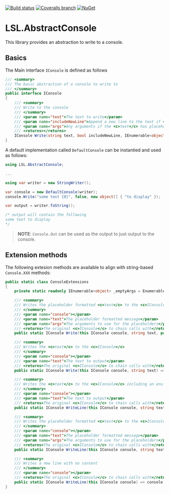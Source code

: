 [![Build status](https://img.shields.io/appveyor/ci/alunacjones/lsl-iconsole.svg)](https://ci.appveyor.com/project/alunacjones/lsl-iconsole)
[![Coveralls branch](https://img.shields.io/coverallsCoverage/github/alunacjones/LSL.IConsole)](https://coveralls.io/github/alunacjones/LSL.LSL.IConsole)
[![NuGet](https://img.shields.io/nuget/v/LSL.AbstractConsole.svg)](https://www.nuget.org/packages/LSL.AbstractConsole/)

# LSL.AbstractConsole

This library provides an abstraction to write to a console.

## Basics 

The Main interface `IConsole` is defined as follows

```csharp
/// <summary>
/// The basic abstraction of a console to write to
/// </summary>
public interface IConsole
{
    /// <summary>
    /// Write to the console
    /// </summary>
    /// <param name="text">The text to write</param>
    /// <param name="includeNewLine">Append a new line to the text if <c>true</c></param>
    /// <param name="args">Any arguments if the <c>text</c> has placeholders in it</param>
    /// <returns></returns>
    IConsole Write(string text, bool includeNewLine, IEnumerable<object> args);
}
```

A default implementation called `DefaultConsole` can be instantied and used as follows:

```csharp
using LSL.AbstractConsole;

...

using var writer = new StringWriter();

var console = new DefaultConsole(writer);
console.Write("some text {0}", false, new object[] { "to display" });

var output = writer.ToString();

/* output will contain the following
some text to display
*/
```

> **NOTE**: `Console.Out` can be used as the output to just output to the console.

## Extension methods

The following extesion methods are available to align with string-based `Console.XXX` methods:

```csharp
public static class ConsoleExtensions
{
    private static readonly IEnumerable<object> _emptyArgs = Enumerable.Empty<object>();

    /// <summary>
    /// Writes the placeholder formatted <c>text</c> to the <c>IConsole</c> with the provided args
    /// </summary>
    /// <param name="console"></param>
    /// <param name="text">The placeholder formatted message</param>
    /// <param name="args">The arguments to use for the placeholders</param>
    /// <returns>The original <c>IConsole</c> to chain calls with</returns>
    public static IConsole Write(this IConsole console, string text, params object[] args) => console.Write(text, false, args);

    /// <summary>
    /// Writes the <c>text</c> to the <c>IConsole</c>
    /// </summary>
    /// <param name="console"></param>
    /// <param name="text">The text to output</param>
    /// <returns>The original <c>IConsole</c> to chain calls with</returns>
    public static IConsole Write(this IConsole console, string text) => console.Write(text, false, _emptyArgs);

    /// <summary>
    /// Writes the <c>text</c> to the <c>IConsole</c> including an environment specific <c>NewLine</c>
    /// </summary>
    /// <param name="console"></param>
    /// <param name="text">The text to output</param>
    /// <returns>The original <c>IConsole</c> to chain calls with</returns>
    public static IConsole WriteLine(this IConsole console, string text) => console.Write(text, true, _emptyArgs);

    /// <summary>
    /// Writes the placeholder formatted <c>text</c> to the <c>IConsole</c> including an environment specific <c>NewLine</c>
    /// </summary>
    /// <param name="console"></param>
    /// <param name="text">The placeholder formatted message</param>
    /// <param name="args">The arguments to use for the placeholders</param>
    /// <returns>The original <c>IConsole</c> to chain calls with</returns>
    public static IConsole WriteLine(this IConsole console, string text, params object[] args) => console.Write(text, true, args);

    /// <summary>
    /// Writes a new line with no content
    /// </summary>
    /// <param name="console"></param>
    /// <returns>The original <c>IConsole</c> to chain calls with</returns>
    public static IConsole WriteLine(this IConsole console) => console.WriteLine(string.Empty, true, _emptyArgs);
}
```

